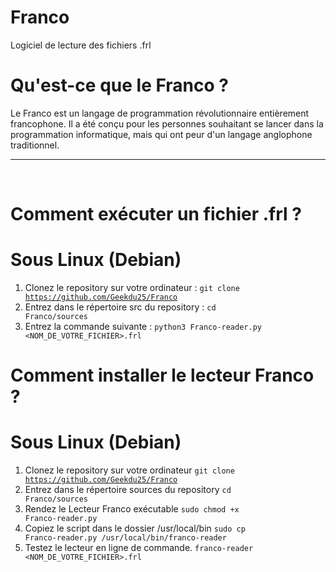 # Franco
Logiciel de lecture des fichiers .frl
# Qu'est-ce que le Franco ?
Le Franco est un langage de programmation révolutionnaire entièrement francophone.
Il a été conçu pour les personnes souhaitant se lancer dans la programmation informatique, mais qui ont peur d'un langage anglophone traditionnel.
<br />
<hr />
<br />

# Comment exécuter un fichier .frl ?
# Sous Linux (Debian)
1. Clonez le repository sur votre ordinateur :
<code>git clone https://github.com/Geekdu25/Franco</code>
2. Entrez dans le répertoire src du repository :
<code>cd Franco/sources</code>
3. Entrez la commande suivante :
<code>python3 Franco-reader.py <NOM_DE_VOTRE_FICHIER>.frl</code>
# Comment installer le lecteur Franco ?
# Sous Linux (Debian)
1. Clonez le repository sur votre ordinateur
<code>git clone https://github.com/Geekdu25/Franco</code>
2. Entrez dans le répertoire sources du repository
<code>cd Franco/sources</code>
3. Rendez le Lecteur Franco exécutable
<code>sudo chmod +x Franco-reader.py</code>
4. Copiez le script dans le dossier /usr/local/bin
<code>sudo cp Franco-reader.py /usr/local/bin/franco-reader</code>
5. Testez le lecteur en ligne de commande.
<code>franco-reader <NOM_DE_VOTRE_FICHIER>.frl</code>
